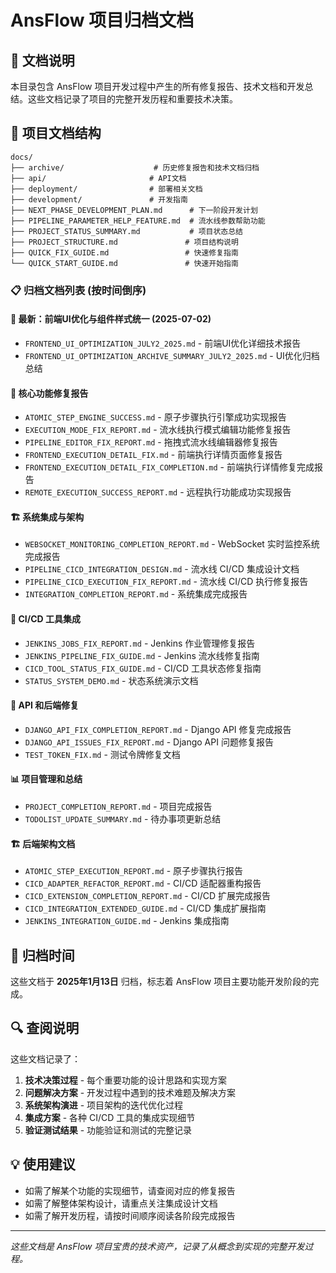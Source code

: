 # AnsFlow 项目归档文档

## 📄 文档说明

本目录包含 AnsFlow 项目开发过程中产生的所有修复报告、技术文档和开发总结。这些文档记录了项目的完整开发历程和重要技术决策。

## 📂 项目文档结构

```
docs/
├── archive/                    # 历史修复报告和技术文档归档
├── api/                       # API文档
├── deployment/                # 部署相关文档
├── development/               # 开发指南
├── NEXT_PHASE_DEVELOPMENT_PLAN.md      # 下一阶段开发计划
├── PIPELINE_PARAMETER_HELP_FEATURE.md  # 流水线参数帮助功能
├── PROJECT_STATUS_SUMMARY.md           # 项目状态总结
├── PROJECT_STRUCTURE.md               # 项目结构说明
├── QUICK_FIX_GUIDE.md                 # 快速修复指南
└── QUICK_START_GUIDE.md               # 快速开始指南
```

### 📋 归档文档列表 (按时间倒序)

#### 🎨 最新：前端UI优化与组件样式统一 (2025-07-02)
- `FRONTEND_UI_OPTIMIZATION_JULY2_2025.md` - 前端UI优化详细技术报告
- `FRONTEND_UI_OPTIMIZATION_ARCHIVE_SUMMARY_JULY2_2025.md` - UI优化归档总结

#### 🔧 核心功能修复报告
- `ATOMIC_STEP_ENGINE_SUCCESS.md` - 原子步骤执行引擎成功实现报告
- `EXECUTION_MODE_FIX_REPORT.md` - 流水线执行模式编辑功能修复报告
- `PIPELINE_EDITOR_FIX_REPORT.md` - 拖拽式流水线编辑器修复报告
- `FRONTEND_EXECUTION_DETAIL_FIX.md` - 前端执行详情页面修复报告
- `FRONTEND_EXECUTION_DETAIL_FIX_COMPLETION.md` - 前端执行详情修复完成报告
- `REMOTE_EXECUTION_SUCCESS_REPORT.md` - 远程执行功能成功实现报告

#### 🏗️ 系统集成与架构
- `WEBSOCKET_MONITORING_COMPLETION_REPORT.md` - WebSocket 实时监控系统完成报告
- `PIPELINE_CICD_INTEGRATION_DESIGN.md` - 流水线 CI/CD 集成设计文档
- `PIPELINE_CICD_EXECUTION_FIX_REPORT.md` - 流水线 CI/CD 执行修复报告
- `INTEGRATION_COMPLETION_REPORT.md` - 系统集成完成报告

#### 🔗 CI/CD 工具集成
- `JENKINS_JOBS_FIX_REPORT.md` - Jenkins 作业管理修复报告
- `JENKINS_PIPELINE_FIX_GUIDE.md` - Jenkins 流水线修复指南
- `CICD_TOOL_STATUS_FIX_GUIDE.md` - CI/CD 工具状态修复指南
- `STATUS_SYSTEM_DEMO.md` - 状态系统演示文档

#### 🔧 API 和后端修复
- `DJANGO_API_FIX_COMPLETION_REPORT.md` - Django API 修复完成报告
- `DJANGO_API_ISSUES_FIX_REPORT.md` - Django API 问题修复报告
- `TEST_TOKEN_FIX.md` - 测试令牌修复文档

#### 📊 项目管理和总结
- `PROJECT_COMPLETION_REPORT.md` - 项目完成报告
- `TODOLIST_UPDATE_SUMMARY.md` - 待办事项更新总结

#### 🏗️ 后端架构文档
- `ATOMIC_STEP_EXECUTION_REPORT.md` - 原子步骤执行报告
- `CICD_ADAPTER_REFACTOR_REPORT.md` - CI/CD 适配器重构报告
- `CICD_EXTENSION_COMPLETION_REPORT.md` - CI/CD 扩展完成报告
- `CICD_INTEGRATION_EXTENDED_GUIDE.md` - CI/CD 集成扩展指南
- `JENKINS_INTEGRATION_GUIDE.md` - Jenkins 集成指南

## 📅 归档时间

这些文档于 **2025年1月13日** 归档，标志着 AnsFlow 项目主要功能开发阶段的完成。

## 🔍 查阅说明

这些文档记录了：
1. **技术决策过程** - 每个重要功能的设计思路和实现方案
2. **问题解决方案** - 开发过程中遇到的技术难题及解决方案
3. **系统架构演进** - 项目架构的迭代优化过程
4. **集成方案** - 各种 CI/CD 工具的集成实现细节
5. **验证测试结果** - 功能验证和测试的完整记录

## 💡 使用建议

- 如需了解某个功能的实现细节，请查阅对应的修复报告
- 如需了解整体架构设计，请重点关注集成设计文档
- 如需了解开发历程，请按时间顺序阅读各阶段完成报告

---

*这些文档是 AnsFlow 项目宝贵的技术资产，记录了从概念到实现的完整开发过程。*
